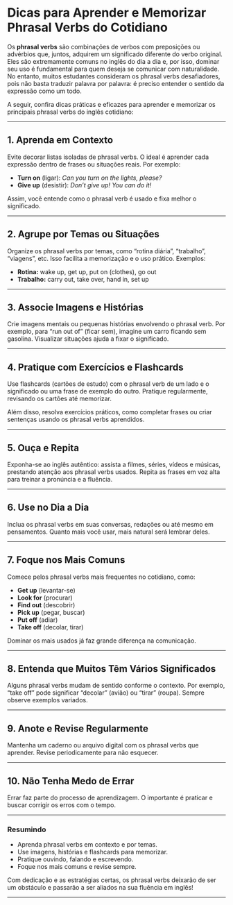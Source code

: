 
# Dicas para Aprender e Memorizar Phrasal Verbs do Cotidiano

Os **phrasal verbs** são combinações de verbos com preposições ou advérbios que, juntos, adquirem um significado diferente do verbo original. Eles são extremamente comuns no inglês do dia a dia e, por isso, dominar seu uso é fundamental para quem deseja se comunicar com naturalidade. No entanto, muitos estudantes consideram os phrasal verbs desafiadores, pois não basta traduzir palavra por palavra: é preciso entender o sentido da expressão como um todo.

A seguir, confira dicas práticas e eficazes para aprender e memorizar os principais phrasal verbs do inglês cotidiano:

---

## 1. **Aprenda em Contexto**

Evite decorar listas isoladas de phrasal verbs. O ideal é aprender cada expressão dentro de frases ou situações reais. Por exemplo:

- **Turn on** (ligar): *Can you turn on the lights, please?*
- **Give up** (desistir): *Don’t give up! You can do it!*

Assim, você entende como o phrasal verb é usado e fixa melhor o significado.

---

## 2. **Agrupe por Temas ou Situações**

Organize os phrasal verbs por temas, como “rotina diária”, “trabalho”, “viagens”, etc. Isso facilita a memorização e o uso prático. Exemplos:

- **Rotina:** wake up, get up, put on (clothes), go out
- **Trabalho:** carry out, take over, hand in, set up

---

## 3. **Associe Imagens e Histórias**

Crie imagens mentais ou pequenas histórias envolvendo o phrasal verb. Por exemplo, para “run out of” (ficar sem), imagine um carro ficando sem gasolina. Visualizar situações ajuda a fixar o significado.

---

## 4. **Pratique com Exercícios e Flashcards**

Use flashcards (cartões de estudo) com o phrasal verb de um lado e o significado ou uma frase de exemplo do outro. Pratique regularmente, revisando os cartões até memorizar.

Além disso, resolva exercícios práticos, como completar frases ou criar sentenças usando os phrasal verbs aprendidos.

---

## 5. **Ouça e Repita**

Exponha-se ao inglês autêntico: assista a filmes, séries, vídeos e músicas, prestando atenção aos phrasal verbs usados. Repita as frases em voz alta para treinar a pronúncia e a fluência.

---

## 6. **Use no Dia a Dia**

Inclua os phrasal verbs em suas conversas, redações ou até mesmo em pensamentos. Quanto mais você usar, mais natural será lembrar deles.

---

## 7. **Foque nos Mais Comuns**

Comece pelos phrasal verbs mais frequentes no cotidiano, como:

- **Get up** (levantar-se)
- **Look for** (procurar)
- **Find out** (descobrir)
- **Pick up** (pegar, buscar)
- **Put off** (adiar)
- **Take off** (decolar, tirar)

Dominar os mais usados já faz grande diferença na comunicação.

---

## 8. **Entenda que Muitos Têm Vários Significados**

Alguns phrasal verbs mudam de sentido conforme o contexto. Por exemplo, “take off” pode significar “decolar” (avião) ou “tirar” (roupa). Sempre observe exemplos variados.

---

## 9. **Anote e Revise Regularmente**

Mantenha um caderno ou arquivo digital com os phrasal verbs que aprender. Revise periodicamente para não esquecer.

---

## 10. **Não Tenha Medo de Errar**

Errar faz parte do processo de aprendizagem. O importante é praticar e buscar corrigir os erros com o tempo.

---

### Resumindo

- Aprenda phrasal verbs em contexto e por temas.
- Use imagens, histórias e flashcards para memorizar.
- Pratique ouvindo, falando e escrevendo.
- Foque nos mais comuns e revise sempre.

Com dedicação e as estratégias certas, os phrasal verbs deixarão de ser um obstáculo e passarão a ser aliados na sua fluência em inglês!

---
```